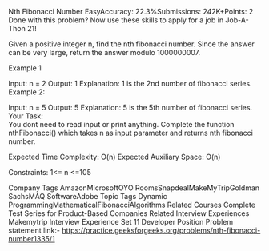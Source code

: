 Nth Fibonacci Number
EasyAccuracy: 22.3%Submissions: 242K+Points: 2
Done with this problem? Now use these skills to apply for a job in Job-A-Thon 21!

Given a positive integer n, find the nth fibonacci number. Since the answer can be very large, return the answer modulo 1000000007.

Example 1

Input: 
n = 2
Output: 
1 
Explanation: 
1 is the 2nd number of fibonacci series.
Example 2:

Input: 
n = 5
Output: 
5
Explanation: 
5 is the 5th number of fibonacci series.
Your Task:  
You dont need to read input or print anything. Complete the function nthFibonacci() which takes n as input parameter and returns nth fibonacci number.

Expected Time Complexity: O(n)
Expected Auxiliary Space: O(n)

Constraints:
1<= n <=105

Company Tags
AmazonMicrosoftOYO RoomsSnapdealMakeMyTripGoldman SachsMAQ SoftwareAdobe
Topic Tags
Dynamic ProgrammingMathematicalFibonacciAlgorithms
Related Courses
Complete Test Series for Product-Based Companies
Related Interview Experiences
Makemytrip Interview Experience Set 11 Developer Position
Problem statement link:- https://practice.geeksforgeeks.org/problems/nth-fibonacci-number1335/1
